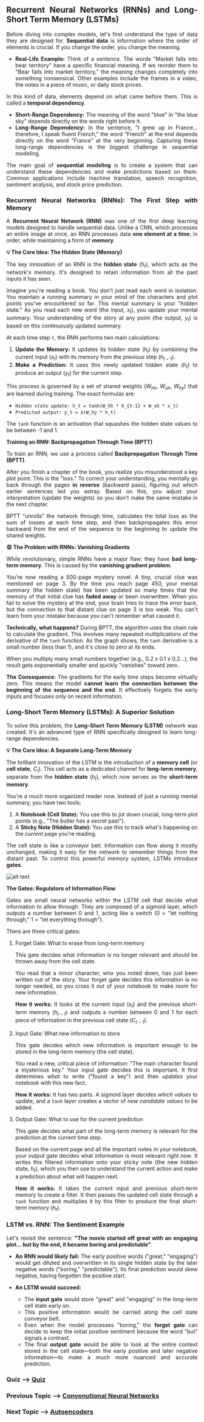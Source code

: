 <div style="text-align: justify;">

## Recurrent Neural Networks (RNNs) and Long-Short Term Memory (LSTMs)

Before diving into complex models, let's first understand the type of data they are designed for. **Sequential data** is information where the order of elements is crucial. If you change the order, you change the meaning.

* **Real-Life Example:** Think of a sentence. The words "Market falls into bear territory" have a specific financial meaning. If we reorder them to "Bear falls into market territory," the meaning changes completely into something nonsensical. Other examples include the frames in a video, the notes in a piece of music, or daily stock prices.

In this kind of data, elements depend on what came before them. This is called a **temporal dependency**.
* **Short-Range Dependency:** The meaning of the word "blue" in "the blue sky" depends directly on the words right before it.
* **Long-Range Dependency:** In the sentence, "I grew up in France... therefore, I speak fluent French," the word "French" at the end depends directly on the word "France" at the very beginning. Capturing these long-range dependencies is the biggest challenge in sequential modeling.

The main goal of **sequential modeling** is to create a system that can understand these dependencies and make predictions based on them. Common applications include machine translation, speech recognition, sentiment analysis, and stock price prediction.

### Recurrent Neural Networks (RNNs): The First Step with Memory

A **Recurrent Neural Network (RNN)** was one of the first deep learning models designed to handle sequential data. Unlike a CNN, which processes an entire image at once, an RNN processes data **one element at a time**, in order, while maintaining a form of **memory**.

**💡 The Core Idea: The Hidden State (Memory)**

The key innovation of an RNN is the **hidden state** ($h_t$), which acts as the network's memory. It's designed to retain information from all the past inputs it has seen.

Imagine you're reading a book. You don't just read each word in isolation. You maintain a running summary in your mind of the characters and plot points you've encountered so far. This mental summary is your "hidden state." As you read each new word (the input, $x_t$), you update your mental summary. Your understanding of the story at any point (the output, $y_t$) is based on this continuously updated summary.

At each time step `t`, the RNN performs two main calculations:
1.  **Update the Memory:** It updates its hidden state ($h_t$) by combining the current input ($x_t$) with its memory from the previous step ($h_{t-1}$).
2.  **Make a Prediction:** It uses this newly updated hidden state ($h_t$) to produce an output ($y_t$) for the current step.

This process is governed by a set of shared weights ($W_{hh}$, $W_{xh}$, $W_{hy}$) that are learned during training. The exact formulas are:
* `Hidden state update: h_t = tanh(W_hh * h_{t-1} + W_xh * x_t)`
* `Predicted output: y_t = λ(W_hy * h_t)`

The `tanh` function is an activation that squashes the hidden state values to be between -1 and 1.

**Training an RNN: Backpropagation Through Time (BPTT)**

To train an RNN, we use a process called **Backpropagation Through Time (BPTT)**.

After you finish a chapter of the book, you realize you misunderstood a key plot point. This is the "loss." To correct your understanding, you mentally go back through the pages **in reverse** (backward pass), figuring out which earlier sentences led you astray. Based on this, you adjust your interpretation (update the weights) so you don't make the same mistake in the next chapter.

BPTT "unrolls" the network through time, calculates the total loss as the sum of losses at each time step, and then backpropagates this error backward from the end of the sequence to the beginning to update the shared weights.


**😟 The Problem with RNNs: Vanishing Gradients**

While revolutionary, simple RNNs have a major flaw: they have **bad long-term memory**. This is caused by the **vanishing gradient problem**.

You're now reading a 500-page mystery novel. A tiny, crucial clue was mentioned on page 3. By the time you reach page 450, your mental summary (the hidden state) has been updated so many times that the memory of that initial clue has **faded away** or been overwritten. When you fail to solve the mystery at the end, your brain tries to trace the error back, but the connection to that distant clue on page 3 is too weak. You can't learn from your mistake because you can't remember what caused it.

**Technically, what happens?** During BPTT, the algorithm uses the chain rule to calculate the gradient. This involves many repeated multiplications of the derivative of the `tanh` function. As the graph shows, the `tanh` derivative is a small number (less than 1), and it's close to zero at its ends.

When you multiply many small numbers together (e.g., 0.2 x 0.1 x 0.2...), the result gets exponentially smaller and quickly "vanishes" toward zero.

**The Consequence:** The gradients for the early time steps become virtually zero. This means the model **cannot learn the connection between the beginning of the sequence and the end**. It effectively forgets the early inputs and focuses only on recent information.

### Long-Short Term Memory (LSTMs): A Superior Solution

To solve this problem, the **Long-Short Term Memory (LSTM)** network was created. It's an advanced type of RNN specifically designed to learn long-range dependencies.

**💡 The Core Idea: A Separate Long-Term Memory**

The brilliant innovation of the LSTM is the introduction of a **memory cell** (or **cell state**, $C_t$). This cell acts as a dedicated channel for **long-term memory**, separate from the **hidden state** ($h_t$), which now serves as the **short-term memory**.

You're a much more organized reader now. Instead of just a running mental summary, you have two tools:

1. A **Notebook (Cell State):** You use this to jot down crucial, long-term plot points (e.g., "The butler has a secret past").
2. A **Sticky Note (Hidden State):** You use this to track what's happening on the *current* page you're reading.

The cell state is like a conveyor belt. Information can flow along it mostly unchanged, making it easy for the network to remember things from the distant past. To control this powerful memory system, LSTMs introduce **gates**.

![alt text](./Images/RNN-LSTMCell.png)

**The Gates: Regulators of Information Flow**

Gates are small neural networks within the LSTM cell that decide what information to allow through. They are composed of a sigmoid layer, which outputs a number between 0 and 1, acting like a switch (0 = "let nothing through," 1 = "let everything through").

There are three critical gates:

1. Forget Gate: What to erase from long-term memory

    This gate decides what information is no longer relevant and should be thrown away from the cell state.

    You read that a minor character, who you noted down, has just been written out of the story. Your forget gate decides this information is no longer needed, so you cross it out of your notebook to make room for new information.

    **How it works:** It looks at the current input ($x_t$) and the previous short-term memory ($h_{t-1}$) and outputs a number between 0 and 1 for each piece of information in the previous cell state ($C_{t-1}$).


2. Input Gate: What new information to store

    This gate decides which new information is important enough to be stored in the long-term memory (the cell state).

    You read a new, critical piece of information: "The main character found a mysterious key." Your input gate decides this is important. It first determines *what* to write ("found a key") and then *updates* your notebook with this new fact.

    **How it works:** It has two parts. A sigmoid layer decides *which values* to update, and a `tanh` layer creates a vector of *new candidate values* to be added.


3. Output Gate: What to use for the current prediction

    This gate decides what part of the long-term memory is relevant for the prediction at the current time step.

    Based on the current page and all the important notes in your notebook, your output gate decides what information is most relevant *right now*. It writes this filtered information onto your sticky note (the new hidden state, $h_t$), which you then use to understand the current action and make a prediction about what will happen next.
    
    **How it works:** It takes the current input and previous short-term memory to create a filter. It then passes the updated cell state through a `tanh` function and multiplies it by this filter to produce the final short-term memory ($h_t$).


### LSTM vs. RNN: The Sentiment Example

Let's revisit the sentence: **"The movie started off great with an engaging plot... but by the end, it became boring and predictable"**.

* **An RNN would likely fail:** The early positive words ("great," "engaging") would get diluted and overwritten in its single hidden state by the later negative words ("boring," "predictable"). Its final prediction would skew negative, having forgotten the positive start.

* **An LSTM would succeed:**
    * The **input gate** would store "great" and "engaging" in the long-term cell state early on.
    * This positive information would be carried along the cell state conveyor belt.
    * Even when the model processes "boring," the **forget gate** can decide to keep the initial positive sentiment because the word "but" signals a contrast.
    * The final **output gate** would be able to look at the entire context stored in the cell state—both the early positive and later negative information—to make a much more nuanced and accurate prediction.


### Quiz --> [Quiz](./Quiz/CNNQuiz.md) 

### Previous Topic --> [Convonutional Neural Networks](./CNN.md)
### Next Topic --> [Autoencoders](./Autoencoders.md)